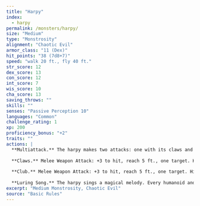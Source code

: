 ```yaml
---
title: "Harpy"
index:
  - harpy
permalink: /monsters/harpy/
size: "Medium"
type: "Monstrosity"
alignment: "Chaotic Evil"
armor_class: "11 (Dex)"
hit_points: "38 (7d8+7)"
speed: "walk 20 ft., fly 40 ft."
str_score: 12
dex_score: 13
con_score: 12
int_score: 7
wis_score: 10
cha_score: 13
saving_throws: ""
skills: ""
senses: "Passive Perception 10"
languages: "Common"
challenge_rating: 1
xp: 200
proficiency_bonus: "+2"
traits: ""
actions: |
  **Multiattack.** The harpy makes two attacks: one with its claws and one with its club.
  
  **Claws.** Melee Weapon Attack: +3 to hit, reach 5 ft., one target. Hit: 6 (2d4 + 1) slashing damage.
  
  **Club.** Melee Weapon Attack: +3 to hit, reach 5 ft., one target. Hit: 3 (1d4 + 1) bludgeoning damage.
  
  **Luring Song.** The harpy sings a magical melody. Every humanoid and giant within 300 ft. of the harpy that can hear the song must succeed on a DC 11 Wisdom saving throw or be charmed until the song ends. The harpy must take a bonus action on its subsequent turns to continue singing. It can stop singing at any time. The song ends if the harpy is incapacitated. While charmed by the harpy, a target is incapacitated and ignores the songs of other harpies. If the charmed target is more than 5 ft. away from the harpy, the must move on its turn toward the harpy by the most direct route. It doesn't avoid opportunity attacks, but before moving into damaging terrain, such as lava or a pit, and whenever it takes damage from a source other than the harpy, a target can repeat the saving throw. A creature can also repeat the saving throw at the end of each of its turns. If a creature's saving throw is successful, the effect ends on it. A target that successfully saves is immune to this harpy's song for the next 24 hours.
excerpt: "Medium Monstrosity, Chaotic Evil"
source: "Basic Rules"
---
```

